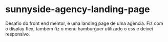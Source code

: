 # sunnyside-agency-landing-page
Desafio do front end mentor, é uma landing page de uma agência. Fiz com o display flex, também fiz o menu hamburguer utilizado o css e deixei responsivo.
